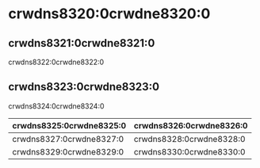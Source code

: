 # crwdns8320:0crwdne8320:0

## crwdns8321:0crwdne8321:0

crwdns8322:0crwdne8322:0

## crwdns8323:0crwdne8323:0

crwdns8324:0crwdne8324:0

| crwdns8325:0crwdne8325:0 | crwdns8326:0crwdne8326:0 |
| ------------------------ | ------------------------ |
| crwdns8327:0crwdne8327:0 | crwdns8328:0crwdne8328:0 |
| crwdns8329:0crwdne8329:0 | crwdns8330:0crwdne8330:0 |